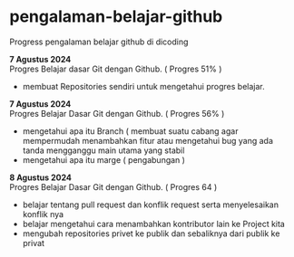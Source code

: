 # pengalaman-belajar-github
Progress pengalaman belajar github di dicoding 

**7 Agustus 2024**  <br>
Progres Belajar dasar Git dengan Github. ( Progres 51% )
* membuat Repositories sendiri untuk mengetahui progres belajar.

**7 Agustus 2024**  <br> 
Progres Belajar Dasar Git dengan Github. ( Progres 56% )
* mengetahui apa itu Branch ( membuat suatu cabang agar mempermudah menambahkan fitur atau mengetahui bug yang ada tanda mengganggu main utama yang stabil
* mengetahui apa itu marge ( pengabungan )

**8 Agustus 2024**  <br>
Progres Belajar Dasar Git dengan Github.  ( Progres 64 )
* belajar tentang pull request dan konflik request serta menyelesaikan konflik nya
* belajar mengetahui cara menambahkan kontributor lain ke Project kita
* mengubah repositories privet ke publik dan sebaliknya dari publik ke privat
